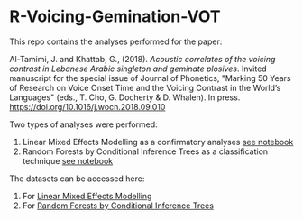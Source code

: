 # R-Voicing-Gemination-VOT

This repo contains the analyses performed for the paper:

Al-Tamimi, J. and Khattab, G., (2018). *Acoustic correlates of the voicing contrast in Lebanese Arabic singleton and geminate plosives*. Invited manuscript for the special issue of Journal of Phonetics, "Marking 50 Years of Research on Voice Onset Time and the Voicing Contrast in the World’s Languages" (eds., T. Cho, G. Docherty & D. Whalen). In press. https://doi.org/10.1016/j.wocn.2018.09.010

Two types of analyses were performed:

1. Linear Mixed Effects Modelling as a confirmatory analyses [see notebook](https://jalalal-tamimi.github.io/R-Voicing-Gemination-VOT/Voicing%20and%20Gemination%20-%20Mixed%20Effects%20Modelling.nb.html)
2. Random Forests by Conditional Inference Trees as a classification technique [see notebook](https://jalalal-tamimi.github.io/R-Voicing-Gemination-VOT/Voicing%20and%20Gemination%20-%20Random%20Forests.nb.html)

The datasets can be accessed here:

1. For [Linear Mixed Effects Modelling](https://github.com/JalalAl-Tamimi/R-Voicing-Gemination-VOT/blob/master/resultsGemination.csv)
2. For [Random Forests by Conditional Inference Trees](https://github.com/JalalAl-Tamimi/R-Voicing-Gemination-VOT/blob/master/ResultsFullOriginalData.csv)




